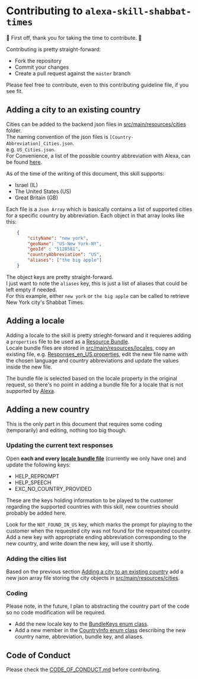 # Contributing to `alexa-skill-shabbat-times`

:clap: First off, thank you for taking the time to contribute. :clap:

Contributing is pretty straight-forward:

- Fork the repository
- Commit your changes
- Create a pull request against the `master` branch

Please feel free to contribute, even to this contributing guideline file, if you see fit.

## Adding a city to an existing country

Cities can be added to the backend json files in [src/main/resources/cities](src/main/resources/cities) folder.</br>
The naming convention of the json files is `[Country-Abbreviation]_Cities.json`.</br>
e.g. `US_Cities.json`.</br>
For Convenience, a list of the possible country abbreviation with Alexa, can be found [here](https://developer.amazon.com/docs/custom-skills/request-and-response-json-reference.html#request-locale).</br>

As of the time of the writing of this document, this skill supports:

- Israel (IL)
- The United States (US)
- Great Britain (GB)

Each file is a `Json Array` which is basically contains a list of supported cities for a specific country by abbreviation. Each object in that array looks like this:

``` json
    {
        "cityName": "new york",
        "geoName": "US-New York-NY",
        "geoId" : "5128581",
        "countryAbbreviation": "US",
        "aliases": ["the big apple"]
    }
```

The object keys are pretty straight-forward.</br>
I just want to note the `aliases` key, this is just a list of aliases that could be left empty if needed.</br>
For this example, either `new york` or `the big apple` can be called to retrieve New York city's Shabbat Times.

## Adding a locale

Adding a locale to the skill is pretty strieght-forward and it requieres adding a `properties` file to be used as a [Resource Bundle](https://docs.oracle.com/javase/8/docs/api/java/util/ResourceBundle.html).</br>
Locale bundle files are stored in [src/main/resources/locales](src/main/resources/locales), copy an existing file, e.g. [Responses_en_US.properties](src/main/resources/locales/Responses_en_US.properties), edit the new file name with the chosen language and country abbreviations and update the values inside the new file.</br>

The bundle file is selected based on the locale property in the original request, so there's no point in adding a bundle file for a locale that is not supported by [Alexa](https://developer.amazon.com/docs/custom-skills/request-and-response-json-reference.html#request-locale).

## Adding a new country

This is the only part in this document that requires some coding (temporarily) and editing, nothing too big though.</br>

### Updating the current text responses

Open **each and every [locale bundle file](src/main/resources/locales)** (currently we only have one) and update the following keys:

- HELP_REPROMPT
- HELP_SPEECH
- EXC_NO_COUNTRY_PROVIDED

These are the keys holding information to be played to the customer regarding the supported countries with this skill, new countries should probably be added here.</br>

Look for the `NOT_FOUND_IN_US` key, which marks the prompt for playing to the customer when the requested city was not found for the requested country.</br>
Add a new key with appropriate ending abbreviation corresponding to the new country, and write down the new key, will use it shortly.</br>

### Adding the cities list

Based on the previous section [Adding a city to an existing country](#adding-a-city-to-an-existing-country) add a new json array file storing the city objects in [src/main/resources/cities](src/main/resources/cities).

### Coding

Please note, in the future, I plan to abstracting the country part of the code so no code modification will be required.

- Add the new locale key to the [BundleKeys enum class](src/main/java/info/tomfi/alexa/skills/shabbattimes/enums/BundleKeys.java).</br>
- Add a new member in the [CountryInfo enum class](src/main/java/info/tomfi/alexa/skills/shabbattimes/enums/CountryInfo.java) describing the new country name, abbreviation, bundle key, and aliases.

## Code of Conduct

Please check the [CODE_OF_CONDUCT.md](CODE_OF_CONDUCT.md) before contributing.

